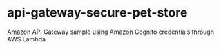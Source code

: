 # api-gateway-secure-pet-store
Amazon API Gateway sample using Amazon Cognito credentials through AWS Lambda
